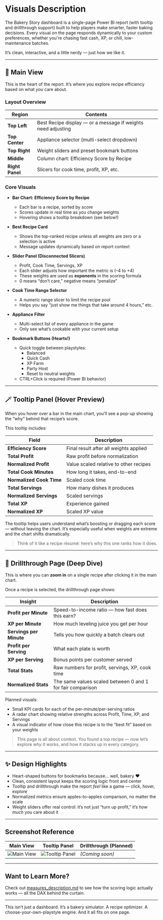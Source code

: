 # Visuals Description

The Bakery Story dashboard is a single-page Power BI report (with tooltip and drillthrough support) built to help players make smarter, faster baking decisions. Every visual on the page responds dynamically to your custom preferences, whether you're chasing fast cash, XP, or chill, low-maintenance batches.

It’s clean, interactive, and a little nerdy — just how we like it.

---

## 🧁 Main View

This is the heart of the report. It’s where you explore recipe efficiency based on what *you* care about.

### Layout Overview

| Region         | Contents |
|----------------|----------|
| **Top Left**   | Best Recipe display — or a message if weights need adjusting |
| **Top Center** | Appliance selector (multi-select dropdown) |
| **Top Right**  | Weight sliders and preset bookmark buttons |
| **Middle**     | Column chart: Efficiency Score by Recipe |
| **Right Panel**| Slicers for cook time, profit, XP, etc. |

### Core Visuals

- **Bar Chart: Efficiency Score by Recipe**  
  - Each bar is a recipe, sorted by score  
  - Scores update in real time as you change weights  
  - Hovering shows a tooltip breakdown (see below!)

- **Best Recipe Card**  
  - Shows the top-ranked recipe unless all weights are zero or a selection is active  
  - Message updates dynamically based on report context

- **Slider Panel (Disconnected Slicers)**  
  - Profit, Cook Time, Servings, XP  
  - Each slider adjusts how important the metric is (–4 to +4)  
  - These weights are used as **exponents** in the scoring formula  
  - 0 means “don’t care,” negative means “penalize”

- **Cook Time Range Selector**  
  - A numeric range slicer to limit the recipe pool  
  - Helps you say “just show me things that take around 4 hours,” etc.

- **Appliance Filter**  
  - Multi-select list of every appliance in the game  
  - Only see what’s cookable with your current setup

- **Bookmark Buttons (Hearts!)**  
  - Quick toggle between playstyles:
    - Balanced
    - Quick Cash
    - XP Farm
    - Party Host
    - Reset to neutral weights  
  - CTRL+Click is required (Power BI behavior)

---

## 🪄 Tooltip Panel (Hover Preview)

When you hover over a bar in the main chart, you’ll see a pop-up showing the “why” behind that recipe’s score.

This tooltip includes:

| Field                | Description |
|---------------------|-------------|
| **Efficiency Score** | Final result after all weights applied |
| **Total Profit**     | Raw profit before normalization |
| **Normalized Profit**| Value scaled relative to other recipes |
| **Total Cook Minutes** | How long it takes, end-to-end |
| **Normalized Cook Time** | Scaled cook time |
| **Total Servings**   | How many dishes it produces |
| **Normalized Servings** | Scaled servings |
| **Total XP**         | Experience gained |
| **Normalized XP**    | Scaled XP value |

The tooltip helps users understand what’s boosting or dragging each score — without leaving the chart. It’s especially useful when weights are extreme and the chart shifts dramatically.

> Think of it like a recipe résumé: here’s why this one ranks how it does.

---

## 🔎 Drillthrough Page (Deep Dive)

This is where you can **zoom in** on a single recipe after clicking it in the main chart.

Once a recipe is selected, the drillthrough page shows:

| Insight | Description |
|--------|-------------|
| **Profit per Minute** | Speed-to-income ratio — how fast does this earn? |
| **XP per Minute** | How much leveling juice you get per hour |
| **Servings per Minute** | Tells you how quickly a batch clears out |
| **Profit per Serving** | What each plate is worth |
| **XP per Serving** | Bonus points per customer served |
| **Total Stats** | Raw numbers for profit, servings, XP, cook time |
| **Normalized Stats** | The same values scaled between 0 and 1 for fair comparison |

Planned visuals:

- Small KPI cards for each of the per-minute/per-serving ratios  
- A radar chart showing relative strengths across Profit, Time, XP, and Servings  
- A visual indicator of how close this recipe is to the “best fit” based on your weights

> This page is all about context. You found a top recipe — now let’s explore *why* it works, and how it stacks up in every category.

---

## ✨ Design Highlights

- Heart-shaped buttons for bookmarks because... well, bakery ❤️  
- Clean, consistent layout keeps the scoring logic front and center  
- Tooltip and drillthrough make the report *feel* like a game — click, hover, explore  
- Normalized metrics ensure apples-to-apples comparison, no matter the scale  
- Weight sliders offer real control: it’s not just “turn up profit,” it’s *how much* you care about it

---

## Screenshot Reference

| Main View | Tooltip Panel | Drillthrough (Planned) |
|-----------|----------------|-------------------------|
| ![Main View](../images/pages/ranked_recipes.png) | ![Tooltip Panel](../images/pages/tooltip_table.png) | *(Coming soon)* |

---

## Want to Learn More?

Check out [measures_description.md](./measures_description.md) to see how the scoring logic actually works — all the DAX behind the curtain.

---

This isn’t just a dashboard. It’s a bakery simulator. A recipe optimizer. A choose-your-own-playstyle engine. And it all fits on one page.

